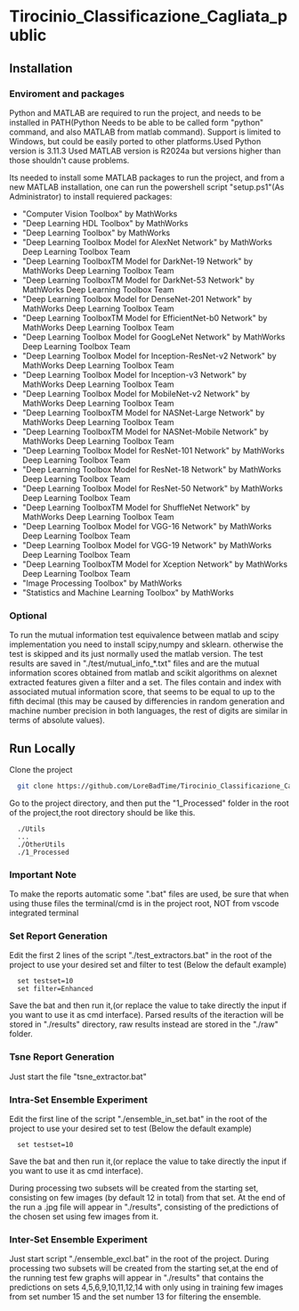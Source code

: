 
# Tirocinio_Classificazione_Cagliata_public

## Installation

### Enviroment and packages

Python and MATLAB are required to run the project, and needs to be installed in PATH(Python Needs to be able to be called form "python" command, and also MATLAB from matlab command).
Support is limited to Windows, but could be easily ported to other platforms.Used Python version is 3.11.3
Used MATLAB version is R2024a
but versions higher than those shouldn't cause problems.

Its needed to install some MATLAB packages to run the project, and from a new MATLAB installation, one can run the powershell script "setup.ps1"(As Administrator) to install requiered packages:

- "Computer Vision Toolbox" by MathWorks
- "Deep Learning HDL Toolbox" by MathWorks
- "Deep Learning Toolbox" by MathWorks
- "Deep Learning Toolbox Model for AlexNet Network" by MathWorks Deep Learning Toolbox Team 
- "Deep Learning ToolboxTM Model for DarkNet-19 Network" by MathWorks Deep Learning Toolbox Team 
- "Deep Learning ToolboxTM Model for DarkNet-53 Network" by MathWorks Deep Learning Toolbox Team 
- "Deep Learning Toolbox Model for DenseNet-201 Network" by MathWorks Deep Learning Toolbox Team 
- "Deep Learning ToolboxTM Model for EfficientNet-b0 Network" by MathWorks Deep Learning Toolbox Team 
- "Deep Learning Toolbox Model for GoogLeNet Network" by MathWorks Deep Learning Toolbox Team 
- "Deep Learning Toolbox Model for Inception-ResNet-v2 Network" by MathWorks Deep Learning Toolbox Team
- "Deep Learning Toolbox Model for Inception-v3 Network" by MathWorks Deep Learning Toolbox Team 
- "Deep Learning Toolbox Model for MobileNet-v2 Network" by MathWorks Deep Learning Toolbox Team
- "Deep Learning ToolboxTM Model for NASNet-Large Network" by MathWorks Deep Learning Toolbox Team
- "Deep Learning ToolboxTM Model for NASNet-Mobile Network" by MathWorks Deep Learning Toolbox Team
- "Deep Learning Toolbox Model for ResNet-101 Network" by MathWorks Deep Learning Toolbox Team
- "Deep Learning Toolbox Model for ResNet-18 Network" by MathWorks Deep Learning Toolbox Team
- "Deep Learning Toolbox Model for ResNet-50 Network" by MathWorks Deep Learning Toolbox Team
- "Deep Learning ToolboxTM Model for ShuffleNet Network" by MathWorks Deep Learning Toolbox Team
- "Deep Learning Toolbox Model for VGG-16 Network" by MathWorks Deep Learning Toolbox Team
- "Deep Learning Toolbox Model for VGG-19 Network" by MathWorks Deep Learning Toolbox Team
- "Deep Learning ToolboxTM Model for Xception Network" by MathWorks Deep Learning Toolbox Team
- "Image Processing Toolbox" by MathWorks
- "Statistics and Machine Learning Toolbox" by MathWorks

### Optional

To run the mutual information test equivalence between matlab and scipy implementation you need to install scipy,numpy and sklearn. otherwise the test is skipped and its just normally used the matlab version.
The test results are saved in "./test/mutual_info_*.txt" files and are the mutual information scores obtained from matlab and scikit algorithms on alexnet extracted features given a filter and a set.
The files contain and index with associated mutual information score, that seems to be equal to up to the fifth decimal (this may be caused by differencies in random generation and machine number precision in both languages, the rest of digits are similar in terms of absolute values).

## Run Locally

Clone the project

```bash
  git clone https://github.com/LoreBadTime/Tirocinio_Classificazione_Cagliata_public
```

Go to the project directory, and then put the "1_Processed" folder in the root of the project,the root directory should be like this.

```
  ./Utils
  ...
  ./OtherUtils
  ./1_Processed
```
### Important Note

To make the reports automatic some ".bat" files are used, be sure that when using thuse files the terminal/cmd is in the project root, NOT from vscode integrated terminal

### Set Report Generation

Edit the first 2 lines of the script "./test_extractors.bat" in the root of the project to use your desired set and filter to test (Below the default example)
```
  set testset=10
  set filter=Enhanced
```
Save the bat and then run it,(or replace the value to take directly the input if you want to use it as cmd interface).
Parsed results of the iteraction will be stored in "./results" directory, raw results instead are stored in the "./raw" folder.

### Tsne Report Generation

Just start the file "tsne_extractor.bat"

### Intra-Set Ensemble Experiment

Edit the first line of the script "./ensemble_in_set.bat" in the root of the project to use your desired set to test (Below the default example)
```
  set testset=10
```
Save the bat and then run it,(or replace the value to take directly the input if you want to use it as cmd interface).

During processing two subsets will be created from the starting set, consisting on few images (by default 12 in total) from that set. At the end of the run a .jpg file will appear in "./results", consisting of the predictions of the chosen set using few images from it.

### Inter-Set Ensemble Experiment

Just start script "./ensemble_excl.bat" in the root of the project. During processing two subsets will be created from the starting set,at the end of the running test few graphs will appear in "./results" that contains the predictions on sets 4,5,6,9,10,11,12,14 with only using in training few images from set number 15 and the set number 13 for filtering the ensemble.